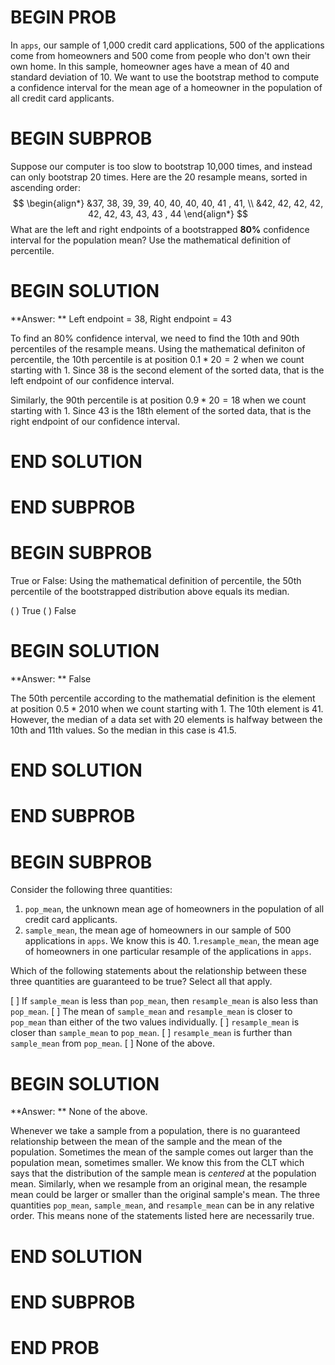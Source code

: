# BEGIN PROB

In `apps`, our sample of 1,000 credit card applications, 500 of the applications come from homeowners and 500 come from people who don't own their own home. In this sample, homeowner ages have a mean of 40 and standard deviation of 10. We want to use the bootstrap method to compute a confidence interval for the mean age of a homeowner in the population of all credit card applicants.

# BEGIN SUBPROB

Suppose our computer is too slow to bootstrap 10,000 times, and instead can only bootstrap 20 times. Here are the 20 resample means, sorted in ascending order:
$$
\begin{align*}
    &37, 38, 39, 39, 40, 40, 40, 40, 41 , 41, \\
    &42, 42, 42, 42, 42, 42, 43, 43, 43 , 44
\end{align*}
$$
What are the left and right endpoints of a bootstrapped **80%** confidence interval for the population mean? Use the mathematical definition of percentile.

# BEGIN SOLUTION

**Answer: ** Left endpoint = 38, Right endpoint = 43

To find an 80% confidence interval, we need to find the 10th and 90th percentiles of the resample means. Using the mathematical definiton of percentile, the 10th percentile is at position $0.1*20 = 2$ when we count starting with 1. Since 38 is the second element of the sorted data, that is the left endpoint of our confidence interval. 

Similarly, the 90th percentile is at position $0.9*20 = 18$ when we count starting with 1. Since  43 is the 18th element of the sorted data, that is the right endpoint of our confidence interval. 


# END SOLUTION

# END SUBPROB

# BEGIN SUBPROB

True or False: Using the mathematical definition of percentile, the 50th percentile of the bootstrapped distribution above equals its median.

( ) True
( ) False

# BEGIN SOLUTION

**Answer: ** False

The 50th percentile according to the mathematial definition is the element at position $0.5*20  10$ when we count starting with 1. The 10th element is 41. However, the median of a data set with 20 elements is halfway between the 10th and 11th values. So the median in this case is 41.5. 

# END SOLUTION

# END SUBPROB

# BEGIN SUBPROB

Consider the following three quantities:
1. `pop_mean`, the unknown mean age of homeowners in the population of all credit card applicants. 
1. `sample_mean`, the mean age of homeowners in our sample of 500 applications in `apps`. We know this is 40.
1.`resample_mean`, the mean age of homeowners in one particular resample of the applications in `apps`.

Which of the following statements about the relationship between these three quantities are guaranteed to be true? Select all that apply.

[ ] If `sample_mean` is less than `pop_mean`, then `resample_mean` is also less than `pop_mean`.
[ ] The mean of `sample_mean` and `resample_mean` is closer to `pop_mean` than either of the two values individually. 
[ ] `resample_mean` is closer than `sample_mean` to `pop_mean`. 
[ ] `resample_mean` is further than `sample_mean` from `pop_mean`.
[ ] None of the above.

# BEGIN SOLUTION

**Answer: ** None of the above.

Whenever we take a sample from a population, there is no guaranteed relationship between the mean of the sample and the mean of the population. Sometimes the mean of the sample comes out larger than the population mean, sometimes smaller. We know this from the CLT which says that the distribution of the sample mean is *centered* at the population mean. Similarly, when we resample from an original mean, the resample mean could be larger or smaller than the original sample's mean. The three quantities `pop_mean`, `sample_mean`, and `resample_mean` can be in any relative order. This means none of the statements listed here are necessarily true.

# END SOLUTION

# END SUBPROB

# END PROB